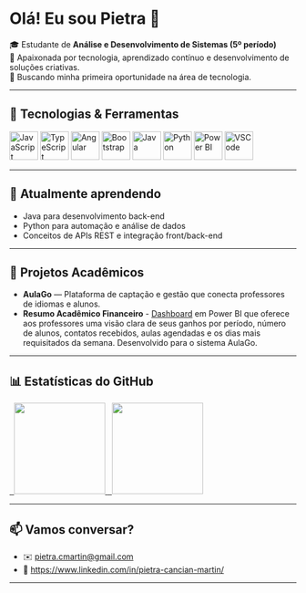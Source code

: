 # Olá! Eu sou Pietra 👋

🎓 Estudante de **Análise e Desenvolvimento de Sistemas (5º período)**  
🫆 Apaixonada por tecnologia, aprendizado contínuo e desenvolvimento de soluções criativas.  
🎯 Buscando minha primeira oportunidade na área de tecnologia.

---

## 🧰 Tecnologias & Ferramentas  

<p align="left">
  <!-- Frontend -->
  <img src="https://cdn.jsdelivr.net/gh/devicons/devicon/icons/javascript/javascript-original.svg" width="50" height="50" alt="JavaScript" />
  <img src="https://cdn.jsdelivr.net/gh/devicons/devicon/icons/typescript/typescript-original.svg" width="50" height="50" alt="TypeScript" />
  <img src="https://img.icons8.com/?size=100&id=dSnah6CSCxRG&format=png&color=000000" width="50" height="50" alt="Angular" />
  <img src="https://cdn.jsdelivr.net/gh/devicons/devicon/icons/bootstrap/bootstrap-original.svg" width="50" height="50" alt="Bootstrap" />

  <!-- Backend -->
  <img src="https://cdn.jsdelivr.net/gh/devicons/devicon/icons/java/java-original.svg" width="50" height="50" alt="Java" />
  <img src="https://cdn.jsdelivr.net/gh/devicons/devicon/icons/python/python-original.svg" width="50" height="50" alt="Python" />

  <!-- Data & BI -->
  <img src="https://img.icons8.com/?size=100&id=Ny0t2MYrJ70p&format=png&color=000000" width="50" height="50" alt="Power BI" />

  <img src="https://img.icons8.com/?size=100&id=0OQR1FYCuA9f&format=png&color=000000" width="50" height="50" alt="VSCode" />
</p>

---

## 🧠 Atualmente aprendendo
- Java para desenvolvimento back-end  
- Python para automação e análise de dados  
- Conceitos de APIs REST e integração front/back-end  

---



## 📌 Projetos Acadêmicos
- **AulaGo**  — Plataforma de captação e gestão que conecta professores de idiomas e alunos.  
- **Resumo Acadêmico Financeiro** - [Dashboard](https://app.powerbi.com/view?r=eyJrIjoiMjQxNTMyNmMtMjkwNS00MTYyLTg3NzItY2YwZjllNmNiNjdhIiwidCI6IjU5ZDRmMjQ5LTA1MjAtNDZjZi1iNmIyLTg3M2Q1ZGE1NDNmZSJ9) em Power BI que oferece aos professores uma visão clara de seus ganhos por período, número de alunos, contatos recebidos, aulas agendadas e os dias mais requisitados da semana. Desenvolvido para o sistema AulaGo.
  
---

## 📊 Estatísticas do GitHub
<a href="https://github.com/Picancianmartin">
  <img height="160em" src="https://github-readme-stats.vercel.app/api?username=Picancianmartin&show_icons=true&theme=tokyonight&hide_border=true"/>
</a>
<a href="https://github.com/Picancianmartin">
  <img height="160em" src="https://github-readme-stats.vercel.app/api/top-langs/?username=Picancianmartin&layout=compact&theme=tokyonight&hide_border=true"/>
</a>

---

## 📫 Vamos conversar?
- ✉️ pietra.cmartin@gmail.com  
- 💼 https://www.linkedin.com/in/pietra-cancian-martin/

---

